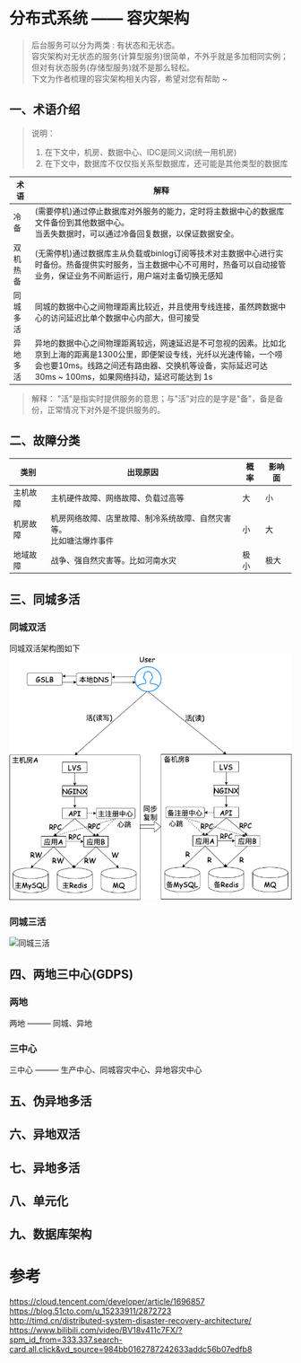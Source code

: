 # 分布式系统 —— 容灾架构


>后台服务可以分为两类 : 有状态和无状态。</br>
>容灾架构对无状态的服务(计算型服务)很简单，不外乎就是多加相同实例；但对有状态服务(存储型服务)就不是那么轻松。</br>
>下文为作者梳理的容灾架构相关内容，希望对您有帮助 ~ </br>

<!--more-->

## 一、术语介绍
> 说明：
> 1. 在下文中，机房、数据中心、IDC是同义词(统一用机房)
> 2. 在下文中，数据库不仅仅指关系型数据库，还可能是其他类型的数据库

| 术语         | 解释        |
| ----------- | ----------- |
| 冷备         | (需要停机)通过停止数据库对外服务的能力，定时将主数据中心的数据库文件备份到其他数据中心。</br>当丢失数据时，可以通过冷备回复数据，以保证数据安全。       |
| 双机热备      | (无需停机)通过数据库主从负载或binlog订阅等技术对主数据中心进行实时备份。热备提供实时服务，当主数据中心不可用时，热备可以自动接管业务，保证业务不间断运行，用户端对主备切换无感知        |
| 同城多活      | 同城的数据中心之间物理距离比较近，并且使用专线连接，虽然跨数据中心的访问延迟比单个数据中心内部大，但可接受        |
| 异地多活      | 异地的数据中心之间物理距离较远，网速延迟是不可忽视的因素。比如北京到上海的距离是1300公里，即便架设专线，光纤以光速传输，一个唠会也要10ms。线路之间还有路由器、交换机等设备，实际延迟可达 30ms ~ 100ms，如果网络抖动，延迟可能达到 1s |

> 解释：
> "活"是指实时提供服务的意思；与"活"对应的是字是"备"，备是备份，正常情况下对外是不提供服务的。

## 二、故障分类
| 类别      | 出现原因 | 概率 | 影响面 |
| ----------- | ----------- | ----------- | ----------- |
| 主机故障      | 主机硬件故障、网络故障、负载过高等       | 大 | 小 |
| 机房故障   | 机房网络故障、店里故障、制冷系统故障、自然灾害等。</br>比如塘沽爆炸事件        | 小 | 大 |
| 地域故障   | 战争、强自然灾害等。比如河南水灾        | 极小 | 极大 |

## 三、同城多活
### 同城双活
同城双活架构图如下
![同城双活](同城双活.png)

### 同城三活
![同城三活](同城三活.png)


## 四、两地三中心(GDPS)
### 两地
两地 ——— 同城、异地 
### 三中心
三中心 ——— 生产中心、同城容灾中心、异地容灾中心

## 五、伪异地多活

## 六、异地双活

## 七、异地多活

## 八、单元化

## 九、数据库架构

# 参考
https://cloud.tencent.com/developer/article/1696857</br>
https://blog.51cto.com/u_15233911/2872723</br>
http://timd.cn/distributed-system-disaster-recovery-architecture/</br>
https://www.bilibili.com/video/BV18v411c7FX/?spm_id_from=333.337.search-card.all.click&vd_source=984bb0162787242633addc56b07edfb8</br>
